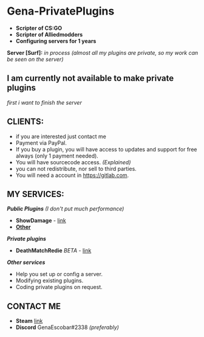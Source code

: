 # Gena-PrivatePlugins
* **Scripter of CS:GO**
* **Scripter of Alliedmodders**
* **Configuring servers for 1 years**

**Server [Surf]:** *in process*
*(almost all my plugins are private, so my work can be seen on the server)*


## I am currently not available to make private plugins
*first i want to finish the server*

## CLIENTS:
* if you are interested just contact me
* Payment via PayPal.
* If you buy a plugin, you will have access to updates and support for free always (only 1 payment needed).
* You will have sourcecode access. *(Explained)*
* you can not redistribute, nor sell to third parties.
* You will need a account in https://gitlab.com.

## MY SERVICES:
***Public Plugins*** *(I don't put much performance)*
* **ShowDamage** - [link](https://forums.alliedmods.net/showthread.php?t=337879)
* **[Other](https://forums.alliedmods.net/search.php?searchid=38784931)**

***Private plugins***
* **DeathMatchRedie** *BETA* - [link](https://www.youtube.com/watch?v=v6Hr49PSz5Q)

***Other services***
* Help you set up or config a server.
* Modifying existing plugins.
* Coding private plugins on request.

## CONTACT ME
* **Steam** [link](https://steamcommunity.com/id/genaescobar)
* **Discord** GenaEscobar#2338
*(preferably)*
